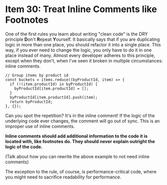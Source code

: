 # Item 30: Treat Inline Comments like Footnotes

One of the first rules you learn about writing "clean code" is the DRY principle
**D**on't **R**epeat **Y**ourself. It basically says that if you are duplicating
logic in more than one place, you should refactor it into a single place. This
way, if you ever need to change the logic, you only have to do it in one place
instead of many. Almost every developer adheres to this principle, except when
they don't, when I've seen it broken in multiple circumstances: inline comments.

```
// Group items by product id
const buckets = items.reduce((byProductId, item) => {
  if (!(item.productId) in byProductId) {
    byProductId[item.productId] = [];
  }
  byProductId[item.productId].push(item);
  return byProductId;
}, {});
```

Can you spot the repetition? It's in the inline comment! If the logic of the
underlying code ever changes, the comment will go out of sync. This is an
improper use of inline comments.

**Inline comments should add additional information to the code it is located
with, like footnotes do. They should never explain outright the logic of the
code.**

(Talk about how you can rewrite the above example to not need inline comments)

The exception to the rule, of course, is performance-critical code, where you
might need to sacrifice readability for performance.
